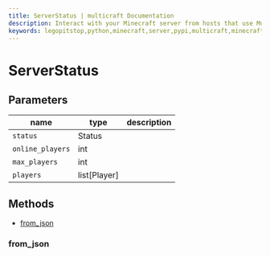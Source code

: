 ```yaml
---
title: ServerStatus | multicraft Documentation
description: Interact with your Minecraft server from hosts that use Multicraft using Python
keywords: legopitstop,python,minecraft,server,pypi,multicraft,minecraftserver,pythonpackage
---
```


# ServerStatus

## Parameters

| name             | type         | description |
| ---------------- | ------------ | ----------- |
| `status`         | Status       |             |
| `online_players` | int          |             |
| `max_players`    | int          |             |
| `players`        | list[Player] |             |

## Methods

- [from_json](#from_json)

### from_json
